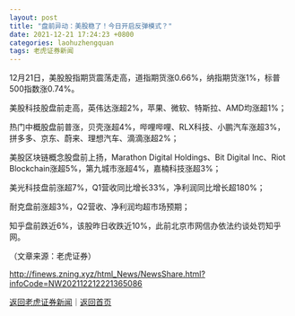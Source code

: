 ```yaml
---
layout: post
title: "盘前异动：美股稳了！今日开启反弹模式？"
date: 2021-12-21 17:24:23 +0800
categories: laohuzhengquan
tags: 老虎证券新闻
---
```

<p>12月21日，美股股指期货震荡走高，道指期货涨0.66%，纳指期货涨1%，标普500指数涨0.74%。</p><p>美股科技股盘前走高，英伟达涨超2%，苹果、微软、特斯拉、AMD均涨超1%；</p><p>热门中概股盘前普涨，贝壳涨超4%，哔哩哔哩、RLX科技、小鹏汽车涨超3%，拼多多、京东、蔚来、理想汽车、滴滴涨超2%；</p><p>美股区块链概念股盘前上扬，Marathon Digital Holdings、Bit Digital Inc、Riot Blockchain涨超5%，第九城市涨超4%，嘉楠科技涨超3%；</p><p>美光科技盘前涨超7%，Q1营收同比增长33%，净利润同比增长超180%；</p><p>耐克盘前涨超3%，Q2营收、净利润均超市场预期；</p><p>知乎盘前跌近6%，该股昨日收跌近10%，此前北京市网信办依法约谈处罚知乎网。</p><p class="em_media">（文章来源：老虎证券）</p>

<http://finews.zning.xyz/html_News/NewsShare.html?infoCode=NW202112212221365086>

[返回老虎证券新闻](//finews.withounder.com/category/laohuzhengquan.html)｜[返回首页](//finews.withounder.com/)